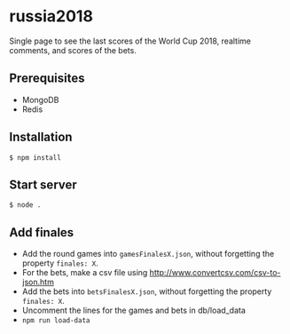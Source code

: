 russia2018
==========

Single page to see the last scores of the World Cup 2018, realtime comments, and scores of the bets.

## Prerequisites
- MongoDB
- Redis

## Installation
```
$ npm install
```

## Start server
```
$ node .
```

## Add finales
- Add the round games into `gamesFinalesX.json`, without forgetting the property `finales: X`.
- For the bets, make a csv file using http://www.convertcsv.com/csv-to-json.htm
- Add the bets into `betsFinalesX.json`, without forgetting the property `finales: X`.
- Uncomment the lines for the games and bets in db/load_data
- `npm run load-data`

